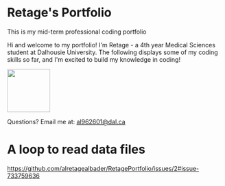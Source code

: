 # Retage's Portfolio
This is my mid-term professional coding portfolio

Hi and welcome to my portfolio! I'm Retage - a 4th year Medical Sciences student at Dalhousie University. The following displays some of my coding skills so far, and I'm excited to build my knowledge in coding!





 <img src = "https://user-images.githubusercontent.com/73716282/97746793-b73e6380-1ac9-11eb-8b3b-7c5609ee974b.png" width=100>


Questions? Email me at:
[al962601@dal.ca](mailto:al962601@dal.ca)

# A loop to read data files
https://github.com/alretagealbader/RetagePortfolio/issues/2#issue-733759636

